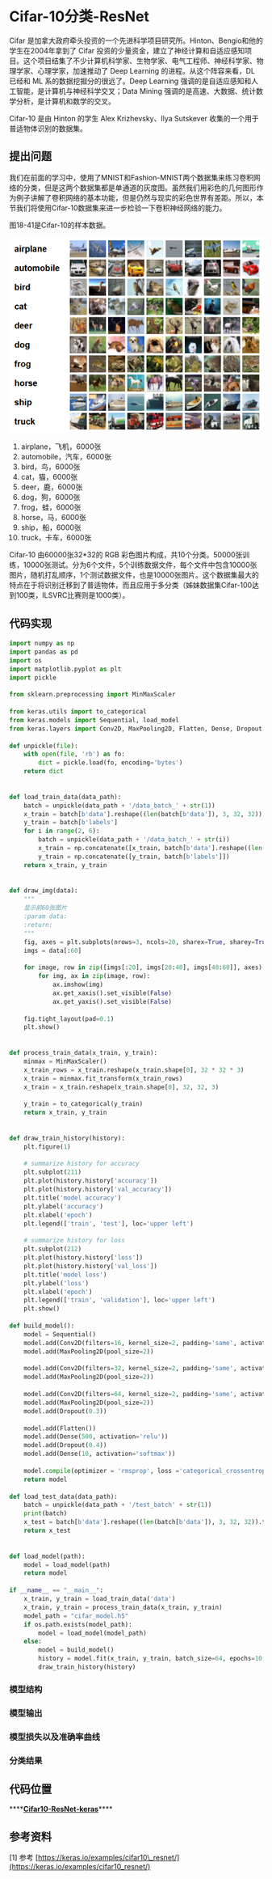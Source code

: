 # Cifar-10分类-ResNet

Cifar 是加拿大政府牵头投资的一个先进科学项目研究所。Hinton、Bengio和他的学生在2004年拿到了 Cifar 投资的少量资金，建立了神经计算和自适应感知项目。这个项目结集了不少计算机科学家、生物学家、电气工程师、神经科学家、物理学家、心理学家，加速推动了 Deep Learning 的进程。从这个阵容来看，DL 已经和 ML 系的数据挖掘分的很远了。Deep Learning 强调的是自适应感知和人工智能，是计算机与神经科学交叉；Data Mining 强调的是高速、大数据、统计数学分析，是计算机和数学的交叉。

Cifar-10 是由 Hinton 的学生 Alex Krizhevsky、Ilya Sutskever 收集的一个用于普适物体识别的数据集。

## 提出问题

我们在前面的学习中，使用了MNIST和Fashion-MNIST两个数据集来练习卷积网络的分类，但是这两个数据集都是单通道的灰度图。虽然我们用彩色的几何图形作为例子讲解了卷积网络的基本功能，但是仍然与现实的彩色世界有差距。所以，本节我们将使用Cifar-10数据集来进一步检验一下卷积神经网络的能力。

图18-41是Cifar-10的样本数据。

![&#x56FE;18-41 Cifar-10&#x6837;&#x672C;&#x6570;&#x636E;](../.gitbook/assets/image%20%2837%29.png)

1. airplane，飞机，6000张
2. automobile，汽车，6000张
3. bird，鸟，6000张
4. cat，猫，6000张
5. deer，鹿，6000张
6. dog，狗，6000张
7. frog，蛙，6000张
8. horse，马，6000张
9. ship，船，6000张
10. truck，卡车，6000张

Cifar-10 由60000张32\*32的 RGB 彩色图片构成，共10个分类。50000张训练，10000张测试。分为6个文件，5个训练数据文件，每个文件中包含10000张图片，随机打乱顺序，1个测试数据文件，也是10000张图片。这个数据集最大的特点在于将识别迁移到了普适物体，而且应用于多分类（姊妹数据集Cifar-100达到100类，ILSVRC比赛则是1000类）。

## 代码实现

```python
import numpy as np
import pandas as pd
import os
import matplotlib.pyplot as plt
import pickle

from sklearn.preprocessing import MinMaxScaler

from keras.utils import to_categorical
from keras.models import Sequential, load_model
from keras.layers import Conv2D, MaxPooling2D, Flatten, Dense, Dropout

def unpickle(file):
    with open(file, 'rb') as fo:
        dict = pickle.load(fo, encoding='bytes')
    return dict


def load_train_data(data_path):
    batch = unpickle(data_path + '/data_batch_' + str(1))
    x_train = batch[b'data'].reshape((len(batch[b'data']), 3, 32, 32)).transpose(0, 2, 3, 1)
    y_train = batch[b'labels']
    for i in range(2, 6):
        batch = unpickle(data_path + '/data_batch_' + str(i))
        x_train = np.concatenate([x_train, batch[b'data'].reshape((len(batch[b'data']), 3, 32, 32)).transpose(0, 2, 3, 1)])
        y_train = np.concatenate([y_train, batch[b'labels']])
    return x_train, y_train


def draw_img(data):
    """
    显示前60张图片
    :param data:
    :return:
    """
    fig, axes = plt.subplots(nrows=3, ncols=20, sharex=True, sharey=True, figsize=(80, 12))
    imgs = data[:60]

    for image, row in zip([imgs[:20], imgs[20:40], imgs[40:60]], axes):
        for img, ax in zip(image, row):
            ax.imshow(img)
            ax.get_xaxis().set_visible(False)
            ax.get_yaxis().set_visible(False)

    fig.tight_layout(pad=0.1)
    plt.show()


def process_train_data(x_train, y_train):
    minmax = MinMaxScaler()
    x_train_rows = x_train.reshape(x_train.shape[0], 32 * 32 * 3)
    x_train = minmax.fit_transform(x_train_rows)
    x_train = x_train.reshape(x_train.shape[0], 32, 32, 3)

    y_train = to_categorical(y_train)
    return x_train, y_train


def draw_train_history(history):
    plt.figure(1)

    # summarize history for accuracy
    plt.subplot(211)
    plt.plot(history.history['accuracy'])
    plt.plot(history.history['val_accuracy'])
    plt.title('model accuracy')
    plt.ylabel('accuracy')
    plt.xlabel('epoch')
    plt.legend(['train', 'test'], loc='upper left')

    # summarize history for loss
    plt.subplot(212)
    plt.plot(history.history['loss'])
    plt.plot(history.history['val_loss'])
    plt.title('model loss')
    plt.ylabel('loss')
    plt.xlabel('epoch')
    plt.legend(['train', 'validation'], loc='upper left')
    plt.show()

def build_model():
    model = Sequential()
    model.add(Conv2D(filters=16, kernel_size=2, padding='same', activation='relu', input_shape=(32, 32, 3)))
    model.add(MaxPooling2D(pool_size=2))

    model.add(Conv2D(filters=32, kernel_size=2, padding='same', activation='relu'))
    model.add(MaxPooling2D(pool_size=2))

    model.add(Conv2D(filters=64, kernel_size=2, padding='same', activation='relu'))
    model.add(MaxPooling2D(pool_size=2))
    model.add(Dropout(0.3))

    model.add(Flatten())
    model.add(Dense(500, activation='relu'))
    model.add(Dropout(0.4))
    model.add(Dense(10, activation='softmax'))

    model.compile(optimizer = 'rmsprop', loss ='categorical_crossentropy',metrics=['accuracy'])
    return model

def load_test_data(data_path):
    batch = unpickle(data_path + '/test_batch' + str(1))
    print(batch)
    x_test = batch[b'data'].reshape((len(batch[b'data']), 3, 32, 32)).transpose(0, 2, 3, 1)
    return x_test


def load_model(path):
    model = load_model(path)
    return model

if __name__ == "__main__":
    x_train, y_train = load_train_data('data')
    x_train, y_train = process_train_data(x_train, y_train)
    model_path = "cifar_model.h5"
    if os.path.exists(model_path):
        model = load_model(model_path)
    else:
        model = build_model()
        history = model.fit(x_train, y_train, batch_size=64, epochs=10, validation_split=0.2)
        draw_train_history(history)
```

### 模型结构



### 模型输出



### 模型损失以及准确率曲线



### 分类结果



## 代码位置

\*\*\*\*[**Cifar10-ResNet-keras**](https://github.com/Knowledge-Precipitation-Tribe/Convolutional-neural-network/blob/master/code/Cifar10-ResNet-keras.py)\*\*\*\*

## 参考资料

\[1\] 参考 [https://keras.io/examples/cifar10\_resnet/](https://keras.io/examples/cifar10_resnet/)

